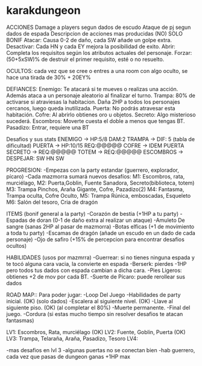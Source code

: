 # karakdungeon

ACCIONES
Damage a players segun dados de escudo
Ataque de pj segun dados de espada
Descripcion de acciones mas producidas (NO) SOLO BONIF
Atacar: Causa 0-2 de daño, cada SW añade un golpe extra.
Desactivar: Cada HN y cada EY mejora la posibilidad de exito.
Abrir: Completa los requisitos según los atributos actuales del personaje.
Forzar: (50+5xSW)% de destruir el primer requisito, esté o no resuelto.

OCULTOS: cada vez que se cree o entres a una room con algo oculto, se hace una tirada de 30% + 20EY%

DEFIANCES:
Enemigo: Te atacará si te mueves o realizas una acción. Además ataca a un personaje aleatorio al finalizar el turno.
Trampa: 80% de activarse si atraviesas la habitacion. Daña 2HP a todos los personajes cercanos, luego queda inutilizada.
Puerta: No podrás atravesar esta habitación.
Cofre: Al abrirlo obtienes oro u objetos.
Secreto: Algo misterioso sucederá.
Escombros: Moverte cuesta el doble a menos que tengas BT.
Pasadizo: Entrar, requiere una BT

Desafios y sus stats
ENEMIGO -> HP:5/8  DAM:2
TRAMPA -> DIF: 5 (tabla de dificultad)
PUERTA -> HP:10/15 REQ:@@@@@
COFRE -> IDEM PUERTA
SECRETO -> REQ:@@@@@
TOTEM -> REQ:@@@@@
ESCOMBROS -> DESPEJAR: SW HN SW

PROGRESION:
-Empezas con la party estandar (guerrero, explorador, pícaro)
-Cada mazmorra sumará nuevos desafíos:
M1: Escombros, rata, murciélago,
M2: Puerta,Goblin, Fuente Sanadora, Secreto(biblioteca, totem)
M3: Trampa Pinchos, Araña Gigante, Cofre, Pazadizo(2)
M4: Fantasma, Trampa oculta, Cofre Oculto,
M5: Trampa Rúnica, emboscadas, Esqueleto
M6: Salón del tesoro, Cria de dragón

ITEMS (bonif general a la party)
-Corazón de bestia (+1HP a tu party)
-Espadas de doran (0-1 de daño extra al realizar un ataque)
-Amuleto De sangre (sanas 2HP al pasar de mazmorra)
-Botas elficas (+1 de movimiento a toda tu party)
-Escamas de dragón (añade un escudo en un dado de cada personaje)
-Ojo de safiro (+15% de percepcion para encontrar desafios ocultos)

HABILIDADES (usos por mazmrra)
-Guerrear: si no tienes ninguna espada y te tocó alguna cara vacia, la convierte en espada
-Berserk: pierdes -1HP pero todos tus dados con espada cambian a dicha cara.
-Pies Ligeros: obtienes +2 de mov por cada BT.
-Suerte de Pícaro: puede rerollear sus dados

ROAD MAP::
Para poder jugar:
-Loop Del Juego
-Habilidades de party inicial. (OK) (solo dados)
-Escalera al siguiente nivel. (OK)
-Llave al siguiente piso. (OK) (al completar el 80%)
-Muerte permanente.
-Final del juego.
-Cordura (si estas mucho tiempo sin resolver desafios te atacan fantasmas)

LV1: Escombros, Rata, murciélago (OK)
LV2: Fuente, Goblin, Puerta (OK)
LV3: Trampa, Telaraña, Araña, Pasadizo, Tesoro
LV4: 

-mas desafios en lvl 3
-algunas puertas no se conectan bien
-hab guerrero, cada vez que pasas de dungeon ganas +1HP max